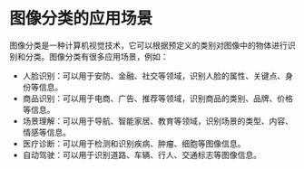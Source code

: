 # 图像分类的应用场景

图像分类是一种计算机视觉技术，它可以根据预定义的类别对图像中的物体进行识别和分类。图像分类有很多应用场景，例如：

- 人脸识别：可以用于安防、金融、社交等领域，识别人脸的属性、关键点、身份等信息。
- 商品识别：可以用于电商、广告、推荐等领域，识别商品的类别、品牌、价格等信息。
- 场景理解：可以用于导航、智能家居、教育等领域，识别场景的类型、内容、情感等信息。
- 医疗诊断：可以用于检测和识别疾病、肿瘤、细胞等图像信息。
- 自动驾驶：可以用于识别道路、车辆、行人、交通标志等图像信息。